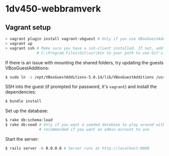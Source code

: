 # 1dv450-webbramverk

## Vagrant setup
``` Powershell
> vagrant plugin install vagrant-vbguest # Only if you use VBoxGuestAdditions
> vagrant up
> vagrant ssh # Make sure you have a ssh-client installed. If not, add
              # C:\Program Files\Git\usr\bin to your path to use Git's
```

If there is an issue with mounting the shared folders, try updating the guests VBoxGuestAdditions:
``` Bash
$ sudo ln -s /opt/VBoxGuestAdditions-5.0.14/lib/VBoxGuestAdditions /usr/lib/VBoxGuestAdditions #5.0.14 should match the VBoxGuestAdditions on your host
```

SSH into the guest (if prompted for password, it's `vagrant`) and install the dependencies:
``` Bash
$ bundle install
```

Set up the database:
``` Bash
$ rake db:schema:load
$ rake db:seed # Only if you want a seeded database to play around with,    
               # recommended if you want an admin-account to use
```

Start the server:
``` Bash
$ rails server -b 0.0.0.0 # Server runs at http://localhost:8080
```
